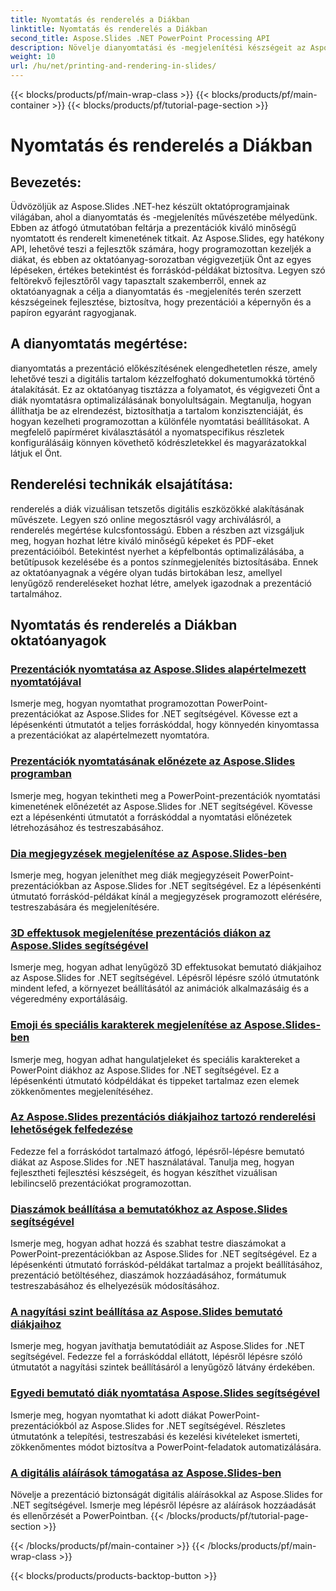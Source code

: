 ```yaml
---
title: Nyomtatás és renderelés a Diákban
linktitle: Nyomtatás és renderelés a Diákban
second_title: Aspose.Slides .NET PowerPoint Processing API
description: Növelje dianyomtatási és -megjelenítési készségeit az Aspose.Slides oktatóprogramjaival .NET-hez. Ismerje meg lépésről lépésre a kiváló minőségű kimenet technikáit. Merüljön el a diamanipulációban most!
weight: 10
url: /hu/net/printing-and-rendering-in-slides/
---
```


{{< blocks/products/pf/main-wrap-class >}}
{{< blocks/products/pf/main-container >}}
{{< blocks/products/pf/tutorial-page-section >}}

# Nyomtatás és renderelés a Diákban


## Bevezetés:

Üdvözöljük az Aspose.Slides .NET-hez készült oktatóprogramjainak világában, ahol a dianyomtatás és -megjelenítés művészetébe mélyedünk. Ebben az átfogó útmutatóban feltárja a prezentációk kiváló minőségű nyomtatott és renderelt kimenetének titkait. Az Aspose.Slides, egy hatékony API, lehetővé teszi a fejlesztők számára, hogy programozottan kezeljék a diákat, és ebben az oktatóanyag-sorozatban végigvezetjük Önt az egyes lépéseken, értékes betekintést és forráskód-példákat biztosítva. Legyen szó feltörekvő fejlesztőről vagy tapasztalt szakemberről, ennek az oktatóanyagnak a célja a dianyomtatás és -megjelenítés terén szerzett készségeinek fejlesztése, biztosítva, hogy prezentációi a képernyőn és a papíron egyaránt ragyogjanak.

## A dianyomtatás megértése:

dianyomtatás a prezentáció előkészítésének elengedhetetlen része, amely lehetővé teszi a digitális tartalom kézzelfogható dokumentumokká történő átalakítását. Ez az oktatóanyag tisztázza a folyamatot, és végigvezeti Önt a diák nyomtatásra optimalizálásának bonyolultságain. Megtanulja, hogyan állíthatja be az elrendezést, biztosíthatja a tartalom konzisztenciáját, és hogyan kezelheti programozottan a különféle nyomtatási beállításokat. A megfelelő papírméret kiválasztásától a nyomatspecifikus részletek konfigurálásáig könnyen követhető kódrészletekkel és magyarázatokkal látjuk el Önt.

## Renderelési technikák elsajátítása:

renderelés a diák vizuálisan tetszetős digitális eszközökké alakításának művészete. Legyen szó online megosztásról vagy archiválásról, a renderelés megértése kulcsfontosságú. Ebben a részben azt vizsgáljuk meg, hogyan hozhat létre kiváló minőségű képeket és PDF-eket prezentációiból. Betekintést nyerhet a képfelbontás optimalizálásába, a betűtípusok kezelésébe és a pontos színmegjelenítés biztosításába. Ennek az oktatóanyagnak a végére olyan tudás birtokában lesz, amellyel lenyűgöző rendereléseket hozhat létre, amelyek igazodnak a prezentáció tartalmához.

## Nyomtatás és renderelés a Diákban oktatóanyagok
### [Prezentációk nyomtatása az Aspose.Slides alapértelmezett nyomtatójával](./printing-with-default-printer/)
Ismerje meg, hogyan nyomtathat programozottan PowerPoint-prezentációkat az Aspose.Slides for .NET segítségével. Kövesse ezt a lépésenkénti útmutatót a teljes forráskóddal, hogy könnyedén kinyomtassa a prezentációkat az alapértelmezett nyomtatóra.
### [Prezentációk nyomtatásának előnézete az Aspose.Slides programban](./presentation-print-preview/)
Ismerje meg, hogyan tekintheti meg a PowerPoint-prezentációk nyomtatási kimenetének előnézetét az Aspose.Slides for .NET segítségével. Kövesse ezt a lépésenkénti útmutatót a forráskóddal a nyomtatási előnézetek létrehozásához és testreszabásához.
### [Dia megjegyzések megjelenítése az Aspose.Slides-ben](./rendering-slide-comments/)
Ismerje meg, hogyan jeleníthet meg diák megjegyzéseit PowerPoint-prezentációkban az Aspose.Slides for .NET segítségével. Ez a lépésenkénti útmutató forráskód-példákat kínál a megjegyzések programozott elérésére, testreszabására és megjelenítésére.
### [3D effektusok megjelenítése prezentációs diákon az Aspose.Slides segítségével](./rendering-3d-effects/)
Ismerje meg, hogyan adhat lenyűgöző 3D effektusokat bemutató diákjaihoz az Aspose.Slides for .NET segítségével. Lépésről lépésre szóló útmutatónk mindent lefed, a környezet beállításától az animációk alkalmazásáig és a végeredmény exportálásáig.
### [Emoji és speciális karakterek megjelenítése az Aspose.Slides-ben](./rendering-emoji-special-characters/)
Ismerje meg, hogyan adhat hangulatjeleket és speciális karaktereket a PowerPoint diákhoz az Aspose.Slides for .NET segítségével. Ez a lépésenkénti útmutató kódpéldákat és tippeket tartalmaz ezen elemek zökkenőmentes megjelenítéséhez.
### [Az Aspose.Slides prezentációs diákjaihoz tartozó renderelési lehetőségek felfedezése](./presentation-render-options/)
Fedezze fel a forráskódot tartalmazó átfogó, lépésről-lépésre bemutató diákat az Aspose.Slides for .NET használatával. Tanulja meg, hogyan fejlesztheti fejlesztési készségeit, és hogyan készíthet vizuálisan lebilincselő prezentációkat programozottan.
### [Diaszámok beállítása a bemutatókhoz az Aspose.Slides segítségével](./setting-slide-numbers/)
Ismerje meg, hogyan adhat hozzá és szabhat testre diaszámokat a PowerPoint-prezentációkban az Aspose.Slides for .NET segítségével. Ez a lépésenkénti útmutató forráskód-példákat tartalmaz a projekt beállításához, prezentáció betöltéséhez, diaszámok hozzáadásához, formátumuk testreszabásához és elhelyezésük módosításához.
### [A nagyítási szint beállítása az Aspose.Slides bemutató diákjaihoz](./adjusting-zoom-level/)
Ismerje meg, hogyan javíthatja bemutatódiáit az Aspose.Slides for .NET segítségével. Fedezze fel a forráskóddal ellátott, lépésről lépésre szóló útmutatót a nagyítási szintek beállításáról a lenyűgöző látvány érdekében.
### [Egyedi bemutató diák nyomtatása Aspose.Slides segítségével](./printing-specific-slides/)
Ismerje meg, hogyan nyomtathat ki adott diákat PowerPoint-prezentációkból az Aspose.Slides for .NET segítségével. Részletes útmutatónk a telepítési, testreszabási és kezelési kivételeket ismerteti, zökkenőmentes módot biztosítva a PowerPoint-feladatok automatizálására.
### [A digitális aláírások támogatása az Aspose.Slides-ben](./digital-signature-support/)
Növelje a prezentáció biztonságát digitális aláírásokkal az Aspose.Slides for .NET segítségével. Ismerje meg lépésről lépésre az aláírások hozzáadását és ellenőrzését a PowerPointban.
{{< /blocks/products/pf/tutorial-page-section >}}

{{< /blocks/products/pf/main-container >}}
{{< /blocks/products/pf/main-wrap-class >}}

{{< blocks/products/products-backtop-button >}}
